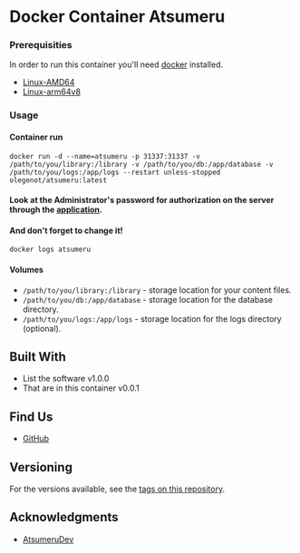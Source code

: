 # Docker Container Atsumeru

### Prerequisities

In order to run this container you'll need [docker](https://docs.docker.com/desktop/install/linux-install/) installed.

* [Linux-AMD64](https://hub.docker.com/r/olegenot/atsumeru)
* [Linux-arm64v8](https://hub.docker.com/r/olegenot/atsumeru-arm64v8)

### Usage

#### Container run

```shell
docker run -d --name=atsumeru -p 31337:31337 -v /path/to/you/library:/library -v /path/to/you/db:/app/database -v /path/to/you/logs:/app/logs --restart unless-stopped olegenot/atsumeru:latest
```
#### Look at the Administrator's password for authorization on the server through the [application](https://github.com/AtsumeruDev/AtsumeruManager).
#### And don't forget to change it!

```shell
docker logs atsumeru
```

#### Volumes

* `/path/to/you/library:/library` - storage location for your content files.
* `/path/to/you/db:/app/database` - storage location for the database directory.
* `/path/to/you/logs:/app/logs` - storage location for the logs directory (optional).

## Built With

* List the software v1.0.0
* That are in this container v0.0.1

## Find Us

* [GitHub](https://github.com/AtsumeruDev/Atsumeru)

## Versioning

For the versions available, see the 
[tags on this repository](https://hub.docker.com/r/olegenot/atsumeru/tags). 

## Acknowledgments

* [AtsumeruDev](https://t.me/atsumeru_app)
